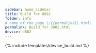 ```yaml
---
sidebar: home_sidebar
title: Build for d802
folder: info
# name of the page (/{{permalink}}.html)
permalink: Build_for_d802.html
device: d802
---
```

{% include templates/device_build.md %}
